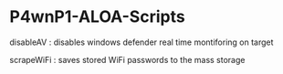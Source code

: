 # P4wnP1-ALOA-Scripts

disableAV : disables windows defender real time montiforing on target 

scrapeWiFi : saves stored WiFi passwords to the mass storage
